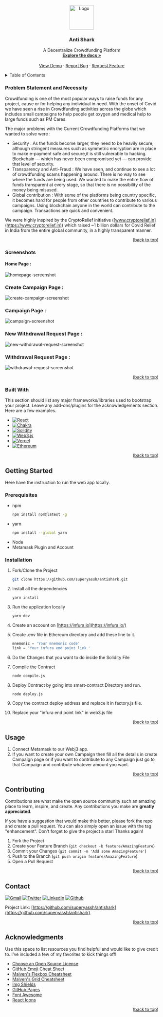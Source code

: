 
<a name="readme-top"></a>


<!-- PROJECT LOGO -->
<br />
<div align="center">
  <a href="https://github.com/superyassh/antishark">
    <img src="images/logo.png" alt="Logo" width="80" height="80">
  </a>

  <h3 align="center">Anti Shark</h3>

  <p align="center">
    A Decentralize Crowdfunding Platform
    <br />
    <a href="https://github.com/superyassh/antishark"><strong>Explore the docs »</strong></a>
    <br />
    <br />
    <a href="https://github.com/superyassh/antishark">View Demo</a>
    ·
    <a href="https://github.com/superyassh/antishark/issues">Report Bug</a>
    ·
    <a href="https://github.com/superyassh/antishark/issues">Request Feature</a>
  </p>
</div>



<!-- TABLE OF CONTENTS -->
<details>
  <summary>Table of Contents</summary>
  <ol>
    <li>
      <a href="#problem-statement-and-necessity">Problem Statement and Necessity</a>
      <ul>
        <li><a href="#built-with">Built With</a></li>
      </ul>
    </li>
    <li>
      <a href="#getting-started">Getting Started</a>
      <ul>
        <li><a href="#prerequisites">Prerequisites</a></li>
        <li><a href="#installation">Installation</a></li>
      </ul>
    </li>
    <li><a href="#usage">Usage</a></li>
    <li><a href="#contributing">Contributing</a></li>
    <li><a href="#contact">Contact</a></li>
    <li><a href="#acknowledgments">Acknowledgments</a></li>
  </ol>
</details>



<!-- ABOUT THE PROJECT -->
### Problem Statement and Necessity


Crowdfunding is one of the most popular ways to raise funds for any project, cause or for helping any individual in need. With the onset of Covid we have seen a rise in Crowdfunding activities across the globe which includes small campaigns to help people get oxygen and medical help to large funds such as PM Cares.

The major problems with the Current Crowdfunding Platforms that we wanted to solve were : 
- Security : As the funds become larger, they need to be heavily secure, although stringent measures such as symmetric encryption are in place to make e-payment safe and secure,it is still vulnerable to hacking. Blockchain — which has never been compromised yet — can provide that level of security.
- Transparency and Anti-Fraud  : We have seen, and continue to see a lot of crowdfunding scams happening around. There is no way to see where the funds are being used. We wanted to make the entire flow of funds transparent at every stage, so that there is no possibility of the money being misused.
- Global contribution : With some of the platforms being country specific, it becomes hard for people from other countries to contribute to various campaigns. Using blockchain anyone in the world can contribute to the campaign. Transactions are quick and convenient.

We were highly inspired by the CryptoRelief initiative ([www.cryptorelief.in](https://www.cryptorelief.in))  which raised ~1 billion dollars for Covid Relief in India from the entire global community, in a highly transparent manner. 

<p align="right">(<a href="#readme-top">back to top</a>)</p>


### Screenshots

#### Home Page :
![homepage-screenshot]
### Create Campaign Page :
![create-campaign-screenshot]
### Campaign Page :
![campaign-screenshot]
### New Withdrawal Request Page :
![new-withdrawal-request-screenshot]
### Withdrawal Request Page :
![withdrawal-request-screenshot]

<p align="right">(<a href="#readme-top">back to top</a>)</p>


### Built With

This section should list any major frameworks/libraries used to bootstrap your project. Leave any add-ons/plugins for the acknowledgements section. Here are a few examples.


* [![React][React.js]][React-url]
* [![Chakra][Chakra]][Chakra-url]
* [![Solidity][Solidity]][Solidity-url]
* [![Web3.js][Web3.js]][Web3.js-url]
* [![Vercel][Vercel]][Vercel-url]
* [![Ethereum][Ethereum]][Ethereum-url]


<p align="right">(<a href="#readme-top">back to top</a>)</p>



<!-- GETTING STARTED -->
## Getting Started

Here have the instruction to run the web app locally.

### Prerequisites


* npm
  ```sh
  npm install npm@latest -g
  ```
* yarn
  ```sh
  npm install --global yarn
  ```
* Node
* Metamask Plugin and Account


### Installation


1. Fork/Clone the Project
   ```sh
   git clone https://github.com/superyassh/antishark.git
   ```
2. Install all the dependencies
   ```sh
   yarn install
   ```
3. Run the application locally
   ```sh
   yarn dev
   ```
4. Create an account on [https://infura.io](https://infura.io/)
5. Create .env file in Ethereum directory and add these line to it.
   ```js
   mnemonic = 'Your mnemonic code'
   link = 'Your infura end point link '
   ```
6. Do the Changes that you want to do inside the Solidity File
7. Compile the Contract 
   ```sh
   node compile.js
   ```
8. Deploy Contract by going into smart-contract Directory and run.
   ```sh
   node deploy.js
   ```
9. Copy the contract deploy address and replace it in factory.js file.
  
10. Replace your "infura end point link" in web3.js file

<p align="right">(<a href="#readme-top">back to top</a>)</p>



## Usage

1. Connect Metamask to our Webj3 app.
2. If you want to create your own Campaign then fill all the details in create Campaign page or if you want to contribute to any Campaign just go to that Campaign and contribute whatever amount you want.

<p align="right">(<a href="#readme-top">back to top</a>)</p>



<!-- CONTRIBUTING -->
## Contributing

Contributions are what make the open source community such an amazing place to learn, inspire, and create. Any contributions you make are **greatly appreciated**.

If you have a suggestion that would make this better, please fork the repo and create a pull request. You can also simply open an issue with the tag "enhancement".
Don't forget to give the project a star! Thanks again!

1. Fork the Project
2. Create your Feature Branch (`git checkout -b feature/AmazingFeature`)
3. Commit your Changes (`git commit -m 'Add some AmazingFeature'`)
4. Push to the Branch (`git push origin feature/AmazingFeature`)
5. Open a Pull Request

<p align="right">(<a href="#readme-top">back to top</a>)</p>


<!-- CONTACT -->
## Contact

[![Gmail][gmail]][gmail-url] [![Twitter][Twitter]][twitter-url] [![LinkedIn][linkedin-shield]][linkedin-url] [![Github][Github]][Github-url]

Project Link: [https://github.com/superyassh/antishark](https://github.com/superyassh/antishark)

<p align="right">(<a href="#readme-top">back to top</a>)</p>



<!-- ACKNOWLEDGMENTS -->
## Acknowledgments

Use this space to list resources you find helpful and would like to give credit to. I've included a few of my favorites to kick things off!

* [Choose an Open Source License](https://choosealicense.com)
* [GitHub Emoji Cheat Sheet](https://www.webpagefx.com/tools/emoji-cheat-sheet)
* [Malven's Flexbox Cheatsheet](https://flexbox.malven.co/)
* [Malven's Grid Cheatsheet](https://grid.malven.co/)
* [Img Shields](https://shields.io)
* [GitHub Pages](https://pages.github.com)
* [Font Awesome](https://fontawesome.com)
* [React Icons](https://react-icons.github.io/react-icons/search)

<p align="right">(<a href="#readme-top">back to top</a>)</p>



<!-- MARKDOWN LINKS & IMAGES -->
<!-- https://www.markdownguide.org/basic-syntax/#reference-style-links -->

[linkedin-shield]: https://img.shields.io/badge/-LINKEDIN-blue?style=for-the-badge&logo=linkedin
[linkedin-url]: https://linkedin.com/in/superyassh
[product-screenshot]: images/screenshot.png
[homepage-screenshot]: images/homepage.png
[create-campaign-screenshot]: images/Create_Campaign.png
[campaign-screenshot]: images/Campaign_Page.png
[new-withdrawal-request-screenshot]: images/New_Withdrawal_Request.png
[withdrawal-request-screenshot]: images/Withdrawal_Request.png
[React.js]: https://img.shields.io/badge/React-20232A?style=for-the-badge&logo=react&logoColor=61DAFB
[React-url]: https://reactjs.org/
[Chakra]: https://img.shields.io/badge/chakra-%234ED1C5.svg?style=for-the-badge&logo=chakraui&logoColor=white
[Chakra-url]: https://chakra-ui.com/
[Solidity]: https://img.shields.io/badge/Solidity-%23363636.svg?style=for-the-badge&logo=solidity&logoColor=white
[Solidity-url]: https://soliditylang.org/
[Web3.js]: https://img.shields.io/badge/web3.js-F16822?style=for-the-badge&logo=web3.js&logoColor=white
[Web3.js-url]: https://www.web3labs.com/web3j-sdk
[Vercel]: https://img.shields.io/badge/vercel-%23000000.svg?style=for-the-badge&logo=vercel&logoColor=white
[Vercel-url]: https://vercel.com/
[Ethereum]: https://img.shields.io/badge/Ethereum-3C3C3D?style=for-the-badge&logo=Ethereum&logoColor=white
[Ethereum-url]: https://ethereum.org/en/
[Gmail]: https://img.shields.io/badge/Gmail-D14836?style=for-the-badge&logo=gmail&logoColor=white
[gmail-url]: mailto:realsuperyash@gmail.com
[Twitter]: https://img.shields.io/badge/Twitter-%231DA1F2.svg?style=for-the-badge&logo=Twitter&logoColor=white
[twitter-url]: https://twitter.com/superyassh
[GitHub]: https://img.shields.io/badge/github-%23121011.svg?style=for-the-badge&logo=github&logoColor=white
[Github-url]: https://github.com/superyassh